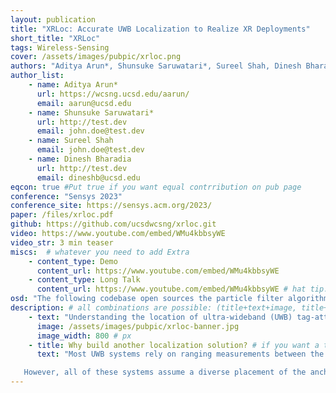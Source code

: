 ```yaml
---
layout: publication
title: "XRLoc: Accurate UWB Localization to Realize XR Deployments"
short_title: "XRLoc"
tags: Wireless-Sensing
cover: /assets/images/pubpic/xrloc.png
authors: "Aditya Arun*, Shunsuke Saruwatari*, Sureel Shah, Dinesh Bharadia" # needed for publist.html
author_list:
    - name: Aditya Arun*
      url: https://wcsng.ucsd.edu/aarun/
      email: aarun@ucsd.edu
    - name: Shunsuke Saruwatari*
      url: http://test.dev
      email: john.doe@test.dev
    - name: Sureel Shah
      email: john.doe@test.dev
    - name: Dinesh Bharadia
      url: http://test.dev
      email: dineshb@ucsd.edu
eqcon: true #Put true if you want equal contrribution on pub page
conference: "Sensys 2023"
conference_site: https://sensys.acm.org/2023/
paper: /files/xrloc.pdf
github: https://github.com/ucsdwcsng/xrloc.git
video: https://www.youtube.com/embed/WMu4kbbsyWE
video_str: 3 min teaser
miscs:  # whatever you need to add Extra
    - content_type: Demo
      content_url: https://www.youtube.com/embed/WMu4kbbsyWE
    - content_type: Long Talk
      content_url: https://www.youtube.com/embed/WMu4kbbsyWE # hat tip: do not use tabs for idnentation, yaml doesnt support it
osd: "The following codebase open sources the particle filter algorithm in the XRLoc UWB localization system. This system is implemented on 6 clock-synchronized UWB radios, which measure the phase difference of arrival (PDoA) and time difference of arrival (TDoa) of a transmitted UWB signal from a tag. The partcle filter then combines the PDoA and TDoA measurements to furnish the 2D location of the tag with cm-level accuracy. The code is written in Python."
description: # all combinations are possible: (title+text+image, title+image, text+image etc), things will be populated in orders
    - text: "Understanding the location of ultra-wideband (UWB) tag-attached objects and people in the real world is vital to enabling a smooth cyber-physical transition. However, most UWB localization systems today require multiple anchors in the environment, which can be very cumbersome to set up. In this work, we develop XRLoc, providing an accuracy of a few centimeters in many real-world scenarios. This paper will delineate the key ideas that allow us to overcome the fundamental restrictions that plague a single anchor point from localization of a device to within an error of a few centimeters. We deploy a VR chess game using everyday objects as a demo and find that our system achieves 2.4 cm median accuracy and 5.3 cm 90th percentile accuracy in dynamic scenarios, performing at least 8× better than state-of-art localization systems. Additionally, we implement a MAC protocol to furnish these locations for over 10 tags at update rates of 100 Hz, with a localization latency of ∼1 ms."
      image: /assets/images/pubpic/xrloc-banner.jpg
      image_width: 800 # px
    - title: Why build another localization solution? # if you want a title to precede the text
      text: "Most UWB systems rely on ranging measurements between the mulitple localization modules (or anchors) and the tags. This is commonly done by measuring the time of arrival of packets at each of the devices and measuring either the time it takes for the packet to travel among the two nodes (a.k.a. two way ranging, TWR) or the additional time taken for the packet to arrive at different anchors (a.k.a time difference of arrival, TDOA). More recently, few works are also leverage difference phase across various UWB receivers to measure the angle of arrival of a transmitted signal from the tag. Subsequently, there are three ways to localize a tag using UWB measurements: via circle-intersection using TWR measurements, via hyperbola-intersection using TDoA measurements or via line-intersections using AoA measurements. 

   However, all of these systems assume a diverse placement of the anchor modules to provide tens of centimeters of accuracy. Placing multiple anchors all over a space demands extensive deployment efforts -- routing the required power and network resources, anchoring devices to walls and ceilings -- and additional maintainence of these devices. These efforts curtail the widespread adoption of UWB localization solutions. XRLoc instead seeks to circumvent these challenges by developing the UWB system which can localize off-the-shelf UWB tags within a few centimeters of accuracy from a single localization module. This localization module, sized less than a meter in length, can be easily incorporated into television sets and soundbars or deployed on a single wall to provide room-scale cm-accurate localization to hundreds of tags."
---
```




